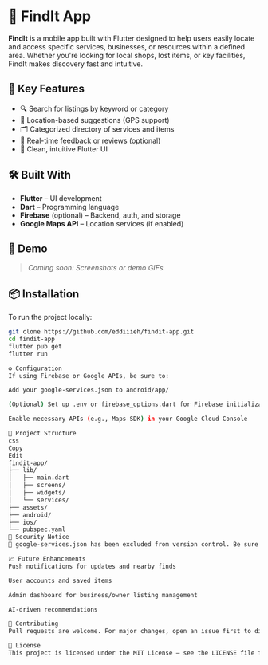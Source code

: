 # 📱 FindIt App

**FindIt** is a mobile app built with Flutter designed to help users easily locate and access specific services, businesses, or resources within a defined area. Whether you're looking for local shops, lost items, or key facilities, FindIt makes discovery fast and intuitive.

## 🌟 Key Features

- 🔍 Search for listings by keyword or category
- 📍 Location-based suggestions (GPS support)
- 🗂️ Categorized directory of services and items
- 💬 Real-time feedback or reviews (optional)
- 🧾 Clean, intuitive Flutter UI

## 🛠️ Built With

- **Flutter** – UI development
- **Dart** – Programming language
- **Firebase** (optional) – Backend, auth, and storage
- **Google Maps API** – Location services (if enabled)

## 🧪 Demo

> _Coming soon: Screenshots or demo GIFs._

## 📦 Installation

To run the project locally:

```bash
git clone https://github.com/eddiiieh/findit-app.git
cd findit-app
flutter pub get
flutter run

⚙️ Configuration
If using Firebase or Google APIs, be sure to:

Add your google-services.json to android/app/

(Optional) Set up .env or firebase_options.dart for Firebase initialization

Enable necessary APIs (e.g., Maps SDK) in your Google Cloud Console

🧱 Project Structure
css
Copy
Edit
findit-app/
├── lib/
│   ├── main.dart
│   ├── screens/
│   ├── widgets/
│   └── services/
├── assets/
├── android/
├── ios/
└── pubspec.yaml
🔐 Security Notice
🚨 google-services.json has been excluded from version control. Be sure to keep API keys secure and never commit secrets to public repositories.

📈 Future Enhancements
Push notifications for updates and nearby finds

User accounts and saved items

Admin dashboard for business/owner listing management

AI-driven recommendations

🙌 Contributing
Pull requests are welcome. For major changes, open an issue first to discuss what you’d like to change.

📄 License
This project is licensed under the MIT License — see the LICENSE file for details.
